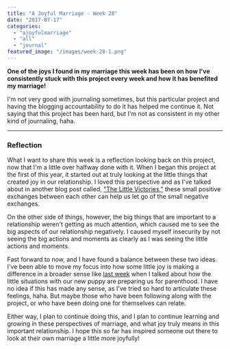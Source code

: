 ```yaml
---
title: "A Joyful Marriage - Week 28"
date: "2017-07-17"
categories: 
  - "ajoyfulmarriage"
  - "all"
  - "journal"
featured_image: "/images/week-28-1.png"
---
```


**One of the joys I found in my marriage this week has been on how I've consistently stuck with this project every week and how it has benefited my marriage!**

I'm not very good with journaling sometimes, but this particular project and having the blogging accountability to do it has helped me continue it. Not saying that this project has been hard, but I'm not as consistent in my other kind of journaling, haha.

* * *

### Reflection

What I want to share this week is a reflection looking back on this project, now that I'm a little over halfway done with it. When I began this project at the first of this year, it started out at truly looking at the little things that created joy in our relationship. I loved this perspective and as I've talked about in another blog post called, ["The Little Victories,"](https://freshlymarried.com/the-little-victories/) these small positive exchanges between each other can help us let go of the small negative exchanges.

On the other side of things, however, the big things that are important to a relationship weren't getting as much attention, which caused me to see the big aspects of our relationship negatively. I caused myself insecurity by not seeing the big actions and moments as clearly as I was seeing the little actions and moments.

Fast forward to now, and I have found a balance between these two ideas. I've been able to move my focus into how some little joy is making a difference in a broader sense like [last week](https://freshlymarried.com/a-joyful-marriage-week-27/) when I talked about how the little situations with our new puppy are preparing us for parenthood. I have no idea if this has made any sense, as I've tried so hard to articulate these feelings, haha. But maybe those who have been following along with the project, or who have been doing one for themselves can relate.

Either way, I plan to continue doing this, and I plan to continue learning and growing in these perspectives of marriage, and what joy truly means in this important relationship. I hope this so far has inspired someone out there to look at their own marriage a little more joyfully!
